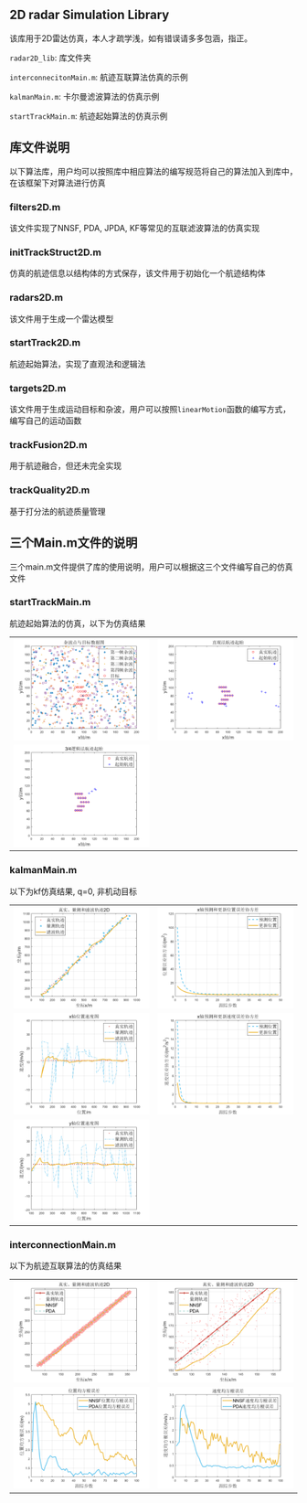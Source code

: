 ## 2D radar Simulation Library

该库用于2D雷达仿真，本人才疏学浅，如有错误请多多包涵，指正。 

`radar2D_lib`: 库文件夹

`interconnecitonMain.m`: 航迹互联算法仿真的示例

`kalmanMain.m`: 卡尔曼滤波算法的仿真示例

`startTrackMain.m`: 航迹起始算法的仿真示例


## 库文件说明

以下算法库，用户均可以按照库中相应算法的编写规范将自己的算法加入到库中，在该框架下对算法进行仿真

### filters2D.m

该文件实现了NNSF, PDA, JPDA, KF等常见的互联滤波算法的仿真实现

### initTrackStruct2D.m

仿真的航迹信息以结构体的方式保存，该文件用于初始化一个航迹结构体

### radars2D.m

该文件用于生成一个雷达模型

### startTrack2D.m

航迹起始算法，实现了直观法和逻辑法

### targets2D.m

该文件用于生成运动目标和杂波，用户可以按照`linearMotion`函数的编写方式，编写自己的运动函数

### trackFusion2D.m

用于航迹融合，但还未完全实现

### trackQuality2D.m

基于打分法的航迹质量管理

## 三个Main.m文件的说明

三个main.m文件提供了库的使用说明，用户可以根据这三个文件编写自己的仿真文件

### startTrackMain.m

航迹起始算法的仿真，以下为仿真结果

| | |
|:---: | :---: |
| ![](./image/start/杂波图.png) | ![](./image/start/直观法.png) |
| ![](./image/start/逻辑法.png) | |

### kalmanMain.m

以下为kf仿真结果, q=0, 非机动目标

| | |
|:---: | :---: |
| ![](./image/kf/2d.png) | ![](./image/kf/x位置误差.png) |
| ![](./image/kf/x轴位置速度.png) | ![](./image/kf/x速度误差.png) |
| ![](./image/kf/y轴位置速度.png) | |

### interconnectionMain.m
以下为航迹互联算法的仿真结果

| | |
|:---: | :---: |
| ![](./image/connection/量测s.png) | ![](./image/connection/量测b.png) |
| ![](./image/connection/位置均方根.png) | ![](./image/connection/速度均方根.png) |